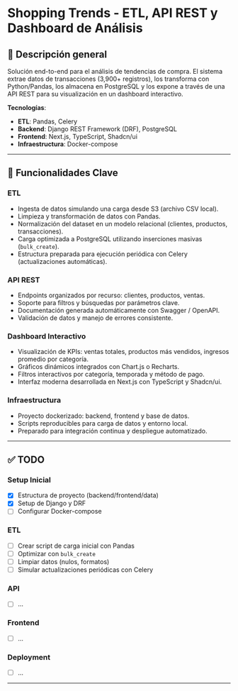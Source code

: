 # Shopping Trends - ETL, API REST y Dashboard de Análisis

## 📌 Descripción general

Solución end-to-end para el análisis de tendencias de compra. El sistema extrae datos de transacciones (3,900+ registros), los transforma con Python/Pandas, los almacena en PostgreSQL y los expone a través de una API REST para su visualización en un dashboard interactivo.

**Tecnologías**:
- **ETL**: Pandas, Celery
- **Backend**: Django REST Framework (DRF), PostgreSQL
- **Frontend**: Next.js, TypeScript, Shadcn/ui
- **Infraestructura**: Docker-compose

---

## 🚀 Funcionalidades Clave

### ETL
- Ingesta de datos simulando una carga desde S3 (archivo CSV local).
- Limpieza y transformación de datos con Pandas.
- Normalización del dataset en un modelo relacional (clientes, productos, transacciones).
- Carga optimizada a PostgreSQL utilizando inserciones masivas (`bulk_create`).
- Estructura preparada para ejecución periódica con Celery (actualizaciones automáticas).

### API REST
- Endpoints organizados por recurso: clientes, productos, ventas.
- Soporte para filtros y búsquedas por parámetros clave.
- Documentación generada automáticamente con Swagger / OpenAPI.
- Validación de datos y manejo de errores consistente.

### Dashboard Interactivo
- Visualización de KPIs: ventas totales, productos más vendidos, ingresos promedio por categoría.
- Gráficos dinámicos integrados con Chart.js o Recharts.
- Filtros interactivos por categoría, temporada y método de pago.
- Interfaz moderna desarrollada en Next.js con TypeScript y Shadcn/ui.

### Infraestructura
- Proyecto dockerizado: backend, frontend y base de datos.
- Scripts reproducibles para carga de datos y entorno local.
- Preparado para integración continua y despliegue automatizado.

---

## ✅ TODO

### **Setup Inicial**
- [X] Estructura de proyecto (backend/frontend/data)
- [X] Setup de Django y DRF
- [ ] Configurar Docker-compose

### **ETL**
- [ ] Crear script de carga inicial con Pandas
- [ ] Optimizar con `bulk_create`
- [ ] Limpiar datos (nulos, formatos)
- [ ] Simular actualizaciones periódicas con Celery

### **API**
- [ ] ...

### **Frontend**
- [ ] ...

### **Deployment**
- [ ] ...

---
